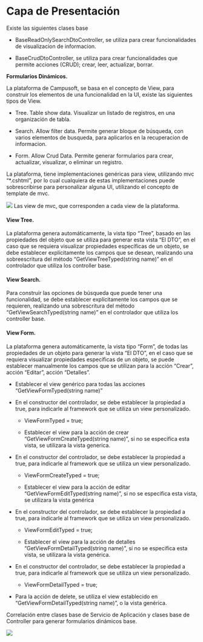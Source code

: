# Capa de Presentación

 
 

Existe las siguientes clases base
-   BaseReadOnlySearchDtoController, se utiliza para crear funcionalidades de visualizacion de informacion.
    
-   BaseCrudDtoController, se utiliza para crear funcionalidades que permite acciones (CRUD); crear, leer, actualizar, borrar.

**Formularios Dinámicos.**

La plataforma de Campusoft, se basa en el concepto de View, para construir los elementos de una funcionalidad en la UI, existe las siguientes tipos de View.

-   Tree. Table show data. Visualizar un listado de registros, en una organización de tabla.
    
-   Search. Allow filter data. Permite generar bloque de búsqueda, con varios elementos de busqueda, para aplicarlos en la recuperacion de informacion.
    
-   Form. Allow Crud Data. Permite generar formularios para crear, actualizar, visualizar, o eliminar un registro.
   
La plataforma, tiene implementaciones genéricas para view, utilizando mvc “*.cshtml”, por lo cual cualquiera de estas implementaciones puede sobrescribirse para personalizar alguna UI, utilizando el concepto de template de mvc.

![](https://lh5.googleusercontent.com/UTt2cW_dmGzAJtEJsseLMuj8j8ymZyBQ-e4_qNRaY0ynCbBxifxhV4j9yAGduaaz5OzBmSlHNfc4wUuMldRfbIO6SAnUiQAPC-X3UsAwz9qIlnZ9DIsi6w5FoOSr4mALhxkamKq-)
Las view de mvc, que corresponden a cada view de la plataforma.


#### View Tree.

La plataforma genera automáticamente, la vista tipo “Tree”, basado en las propiedades del objeto que se utiliza para generar esta vista “El DTO”, en el caso que se requiera visualizar propiedades específicas de un objeto, se debe establecer explícitamente los campos que se desean, realizando una sobreescritura del método “GetViewTreeTyped(string name)” en el controlador que utiliza los controller base.
 
#### View Search.

Para construir las opciones de búsqueda que puede tener una funcionalidad, se debe establecer explícitamente los campos que se requieren, realizando una sobrescritura del método “GetViewSearchTyped(string name)” en el controlador que utiliza los controller base.

#### View Form.

La plataforma genera automáticamente, la vista tipo “Form”, de todas las propiedades de un objeto para generar la vista “El DTO”, en el caso que se requiera visualizar propiedades específicas de un objeto, se puede establecer manualmente los campos que se utilizan para la acción “Crear”, acción “Editar”, acción “Detalles”.

-   Establecer el view genérico para todas las acciones “GetViewFormTyped(string name)”
   
-   En el constructor del controlador, se debe establecer la propiedad a true, para indicarle al framework que se utiliza un view personalizado.
    
    -   ViewFormTyped = true;

    -   Establecer el view para la acción de crear “GetViewFormCreateTyped(string name)”, si no se especifica esta vista, se utilizara la vista generica.

-   En el constructor del controlador, se debe establecer la propiedad a true, para indicarle al framework que se utiliza un view personalizado.
 
    -   ViewFormCreateTyped = true;

    -   Establecer el view para la acción de editar “GetViewFormEditTyped(string name)”, si no se especifica esta vista, se utilizara la vista genérica
    

-   En el constructor del controlador, se debe establecer la propiedad a true, para indicarle al framework que se utiliza un view personalizado.
    
    -   ViewFormEditTyped = true;
    

    -   Establecer el view para la acción de detalles “GetViewFormDetailTyped(string name)”, si no se especifica esta vista, se utilizara la vista genérica.
    

-   En el constructor del controlador, se debe establecer la propiedad a true, para indicarle al framework que se utiliza un view personalizado.
    

    -   ViewFormDetailTyped = true;
    

-   Para la acción de delete, se utiliza el view establecido en “GetViewFormDetailTyped(string name)”, o la vista genérica.
    
Correlación entre clases base de Servicio de Aplicación y clases base de Controller para generar formularios dinámicos base.


![](https://lh5.googleusercontent.com/k7ACtPDbzG0mUxc8vzSXHBcPCAs0KcqxuBW-WK18nY5oi8luLMXVHRVtPwgxFdRtxUq54g8ZLqoiMsRzMZHRmnkfPX4e5YuN3B2O04U9k6SxQYJINbGnsxjm-_IOnCZwOIzla9Xh)